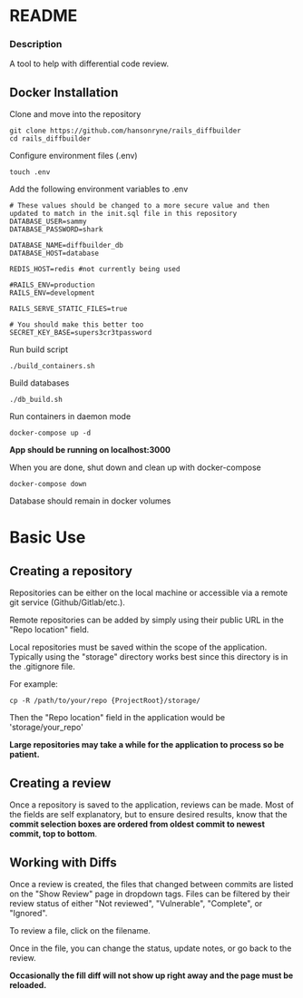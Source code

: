 # README

### Description
A tool to help with differential code review.

## Docker Installation

Clone and move into the repository
```
git clone https://github.com/hansonryne/rails_diffbuilder
cd rails_diffbuilder
```

Configure environment files (.env)
```
touch .env
```

Add the following environment variables to .env
```
# These values should be changed to a more secure value and then updated to match in the init.sql file in this repository
DATABASE_USER=sammy
DATABASE_PASSWORD=shark

DATABASE_NAME=diffbuilder_db
DATABASE_HOST=database

REDIS_HOST=redis #not currently being used

#RAILS_ENV=production
RAILS_ENV=development

RAILS_SERVE_STATIC_FILES=true

# You should make this better too
SECRET_KEY_BASE=supers3cr3tpassword
```

Run build script
```
./build_containers.sh
```

Build databases
```
./db_build.sh
```

Run containers in daemon mode
```
docker-compose up -d
```

**App should be running on localhost:3000**

When you are done, shut down and clean up with docker-compose
```
docker-compose down
```

Database should remain in docker volumes

# Basic Use
## Creating a repository
Repositories can be either on the local machine or accessible via a remote git service (Github/Gitlab/etc.).

Remote repositories can be added by simply using their public URL in the "Repo location" field.

Local repositories must be saved within the scope of the application. Typically using the "storage" directory works best since this directory is in the .gitignore file.

For example:
```
cp -R /path/to/your/repo {ProjectRoot}/storage/
```

Then the "Repo location" field in the application would be 'storage/your_repo'

**Large repositories may take a while for the application to process so be patient.**

## Creating a review
 Once a repository is saved to the application, reviews can be made. Most of the fields are self explanatory, but to ensure desired results, know that the **commit selection boxes are ordered from oldest commit to newest commit, top to bottom**.

## Working with Diffs
Once a review is created, the files that changed between commits are listed on the "Show Review" page in dropdown tags. Files can be filtered by their review status of either "Not reviewed", "Vulnerable", "Complete", or "Ignored".

To review a file, click on the filename.

Once in the file, you can change the status, update notes, or go back to the review.

**Occasionally the fill diff will not show up right away and the page must be reloaded.**
